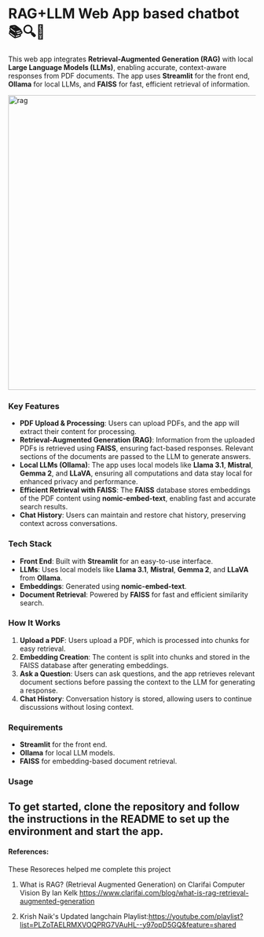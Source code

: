 

# RAG+LLM Web App based chatbot 📚🔍🧠

This web app integrates **Retrieval-Augmented Generation (RAG)** with local **Large Language Models (LLMs)**, enabling accurate, context-aware responses from PDF documents. The app uses **Streamlit** for the front end, **Ollama** for local LLMs, and **FAISS** for fast, efficient retrieval of information.

<img src="https://github.com/user-attachments/assets/7c33221a-2d15-45d9-aaf2-ec5fe384e478" alt="rag" width="600"/>


### Key Features

- **PDF Upload & Processing**: Users can upload PDFs, and the app will extract their content for processing.
- **Retrieval-Augmented Generation (RAG)**: Information from the uploaded PDFs is retrieved using **FAISS**, ensuring fact-based responses. Relevant sections of the documents are passed to the LLM to generate answers.
- **Local LLMs (Ollama)**: The app uses local models like **Llama 3.1**, **Mistral**, **Gemma 2**, and **LLaVA**, ensuring all computations and data stay local for enhanced privacy and performance.
- **Efficient Retrieval with FAISS**: The **FAISS** database stores embeddings of the PDF content using **nomic-embed-text**, enabling fast and accurate search results.
- **Chat History**: Users can maintain and restore chat history, preserving context across conversations.
  
### Tech Stack

- **Front End**: Built with **Streamlit** for an easy-to-use interface.
- **LLMs**: Uses local models like **Llama 3.1**, **Mistral**, **Gemma 2**, and **LLaVA** from **Ollama**.
- **Embeddings**: Generated using **nomic-embed-text**.
- **Document Retrieval**: Powered by **FAISS** for fast and efficient similarity search.

### How It Works

1. **Upload a PDF**: Users upload a PDF, which is processed into chunks for easy retrieval.
2. **Embedding Creation**: The content is split into chunks and stored in the FAISS database after generating embeddings.
3. **Ask a Question**: Users can ask questions, and the app retrieves relevant document sections before passing the context to the LLM for generating a response.
4. **Chat History**: Conversation history is stored, allowing users to continue discussions without losing context.

### Requirements

- **Streamlit** for the front end.
- **Ollama** for local LLM models.
- **FAISS** for embedding-based document retrieval.

### Usage
To get started, clone the repository and follow the instructions in the README to set up the environment and start the app.
---
#### References: 
These Resoreces helped me complete this project 
1. What is RAG? (Retrieval Augmented Generation) on Clarifai Computer Vision By Ian Kelk
https://www.clarifai.com/blog/what-is-rag-retrieval-augmented-generation

2. Krish Naik's Updated langchain Playlist:https://youtube.com/playlist?list=PLZoTAELRMXVOQPRG7VAuHL--y97opD5GQ&feature=shared

